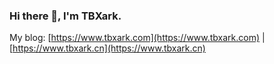 ### Hi there 👋, I'm TBXark.

My blog: [https://www.tbxark.com](https://www.tbxark.com) | [https://www.tbxark.cn](https://www.tbxark.cn)


